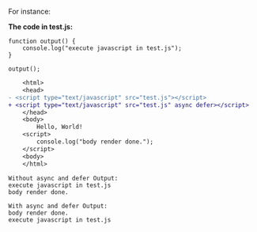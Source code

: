 For instance:

**The code in test.js:**

    function output() {
        console.log("execute javascript in test.js");
    }

    output();


```diff 
    <html>
    <head>   
- <script type="text/javascript" src="test.js"></script>
+ <script type="text/javascript" src="test.js" async defer></script>       
    </head>
    <body>
        Hello, World!
    <script>
        console.log("body render done.");
    </script>
    <body>
    </html>
``` 


    Without async and defer Output:
    execute javascript in test.js
    body render done.

    With async and defer Output:
    body render done.
    execute javascript in test.js



